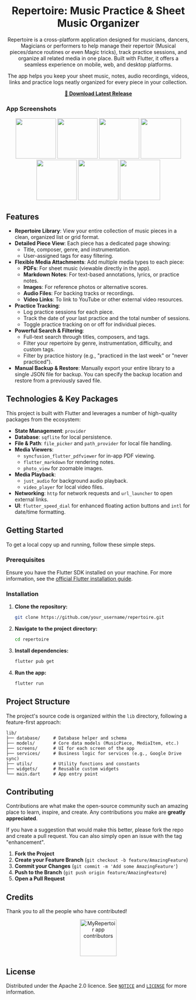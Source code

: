 <div align="center">

# Repertoire: Music Practice & Sheet Music Organizer

Repertoire is a cross-platform application designed for musicians, dancers, Magicians or performers to help manage their repertoir (Musical pieces/dance routines or even Magic tricks), track practice sessions, and organize all related media in one place. Built with Flutter, it offers a seamless experience on mobile, web, and desktop platforms.

The app helps you keep your sheet music, notes, audio recordings, videos, links and practice logs neatly organized for every piece in your collection.

**[📱 Download Latest Release](https://github.com/Adithya-Jayan/MyRepertoirApp/releases/latest)**
</div>

### App Screenshots

<p align="center">
  <img src="https://github.com/Adithya-Jayan/MyRepertoirApp/blob/screenshots/assets/images/6294161292981814205.jpg?raw=true" width="110"/>
  <img src="https://github.com/Adithya-Jayan/MyRepertoirApp/blob/screenshots/assets/images/6294161292981814206.jpg?raw=true" width="110"/>
  <img src="https://github.com/Adithya-Jayan/MyRepertoirApp/blob/screenshots/assets/images/6294161292981814201.jpg?raw=true" width="110"/>
  <img src="https://github.com/Adithya-Jayan/MyRepertoirApp/blob/screenshots/assets/images/6294161292981814202.jpg?raw=true" width="110"/>
  <img src="https://github.com/Adithya-Jayan/MyRepertoirApp/blob/screenshots/assets/images/6294161292981814203.jpg?raw=true" width="110"/>
  <img src="https://github.com/Adithya-Jayan/MyRepertoirApp/blob/screenshots/assets/images/6294161292981814199.jpg?raw=true" width="110"/>
  <img src="https://github.com/Adithya-Jayan/MyRepertoirApp/blob/screenshots/assets/images/6294161292981814200.jpg?raw=true" width="110"/>
</p>


## Features

- **Repertoire Library**: View your entire collection of music pieces in a clean, organized list or grid format.
- **Detailed Piece View**: Each piece has a dedicated page showing:
    - Title, composer, genre, and instrumentation.
    - User-assigned tags for easy filtering.
- **Flexible Media Attachments**: Add multiple media types to each piece:
    - **PDFs**: For sheet music (viewable directly in the app).
    - **Markdown Notes**: For text-based annotations, lyrics, or practice notes.
    - **Images**: For reference photos or alternative scores.
    - **Audio Files**: For backing tracks or recordings.
    - **Video Links**: To link to YouTube or other external video resources.
- **Practice Tracking**:
    - Log practice sessions for each piece.
    - Track the date of your last practice and the total number of sessions.
    - Toggle practice tracking on or off for individual pieces.
- **Powerful Search & Filtering**:
    - Full-text search through titles, composers, and tags.
    - Filter your repertoire by genre, instrumentation, difficulty, and custom tags.
    - Filter by practice history (e.g., "practiced in the last week" or "never practiced").
- **Manual Backup & Restore**: Manually export your entire library to a single JSON file for backup. You can specify the backup location and restore from a previously saved file.

## Technologies & Key Packages

This project is built with Flutter and leverages a number of high-quality packages from the ecosystem:

- **State Management**: `provider`
- **Database**: `sqflite` for local persistence.
- **File & Path**: `file_picker` and `path_provider` for local file handling.
- **Media Viewers**:
    - `syncfusion_flutter_pdfviewer` for in-app PDF viewing.
    - `flutter_markdown` for rendering notes.
    - `photo_view` for zoomable images.
- **Media Playback**:
    - `just_audio` for background audio playback.
    - `video_player` for local video files.
- **Networking**: `http` for network requests and `url_launcher` to open external links.
- **UI**: `flutter_speed_dial` for enhanced floating action buttons and `intl` for date/time formatting.

## Getting Started

To get a local copy up and running, follow these simple steps.

### Prerequisites

Ensure you have the Flutter SDK installed on your machine. For more information, see the [official Flutter installation guide](https://flutter.dev/docs/get-started/install).

### Installation

1.  **Clone the repository:**
    ```sh
    git clone https://github.com/your_username/repertoire.git
    ```
2.  **Navigate to the project directory:**
    ```sh
    cd repertoire
    ```
3.  **Install dependencies:**
    ```sh
    flutter pub get
    ```
4.  **Run the app:**
    ```sh
    flutter run
    ```

## Project Structure

The project's source code is organized within the `lib` directory, following a feature-first approach:

```
lib/
├── database/     # Database helper and schema
├── models/       # Core data models (MusicPiece, MediaItem, etc.)
├── screens/      # UI for each screen of the app
├── services/     # Business logic for services (e.g., Google Drive sync)
├── utils/        # Utility functions and constants
├── widgets/      # Reusable custom widgets
└── main.dart     # App entry point
```

## Contributing

Contributions are what make the open-source community such an amazing place to learn, inspire, and create. Any contributions you make are **greatly appreciated**.

If you have a suggestion that would make this better, please fork the repo and create a pull request. You can also simply open an issue with the tag "enhancement".

1.  **Fork the Project**
2.  **Create your Feature Branch** (`git checkout -b feature/AmazingFeature`)
3.  **Commit your Changes** (`git commit -m 'Add some AmazingFeature'`)
4.  **Push to the Branch** (`git push origin feature/AmazingFeature`)
5.  **Open a Pull Request**



## Credits
Thank you to all the people who have contributed!

<div align="center">
<a href="https://github.com/Adithya-Jayan/">
    <img src="https://contrib.rocks/image?repo=Adithya-Jayan/MyRepertoirApp" alt="MyRepertoir app contributors" title="MyRepertoir app contributors" width="100"/>
</a>
</div>


## License

Distributed under the Apache 2.0 licence. See [`NOTICE`](Notice) and [`LICENSE`](LICENSE) for more information.


